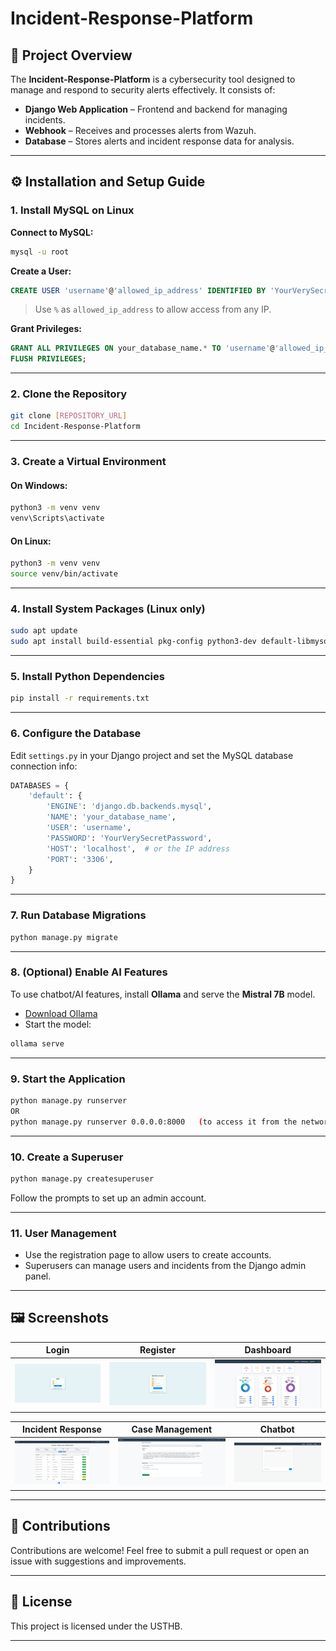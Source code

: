 
# Incident-Response-Platform

## 🚨 Project Overview

The **Incident-Response-Platform** is a cybersecurity tool designed to manage and respond to security alerts effectively. It consists of:

- **Django Web Application** – Frontend and backend for managing incidents.
- **Webhook** – Receives and processes alerts from Wazuh.
- **Database** – Stores alerts and incident response data for analysis.

---

## ⚙️ Installation and Setup Guide

### 1. Install MySQL on Linux

**Connect to MySQL:**
```bash
mysql -u root
```

**Create a User:**
```sql
CREATE USER 'username'@'allowed_ip_address' IDENTIFIED BY 'YourVerySecretPassword';
```

> Use `%` as `allowed_ip_address` to allow access from any IP.

**Grant Privileges:**
```sql
GRANT ALL PRIVILEGES ON your_database_name.* TO 'username'@'allowed_ip_address';
FLUSH PRIVILEGES;
```

---

### 2. Clone the Repository

```bash
git clone [REPOSITORY_URL]
cd Incident-Response-Platform
```

---

### 3. Create a Virtual Environment

#### On Windows:
```bash
python3 -m venv venv
venv\Scripts\activate
```

#### On Linux:
```bash
python3 -m venv venv
source venv/bin/activate
```

---

### 4. Install System Packages (Linux only)

```bash
sudo apt update
sudo apt install build-essential pkg-config python3-dev default-libmysqlclient-dev
```

---

### 5. Install Python Dependencies

```bash
pip install -r requirements.txt
```

---

### 6. Configure the Database

Edit `settings.py` in your Django project and set the MySQL database connection info:

```python
DATABASES = {
    'default': {
        'ENGINE': 'django.db.backends.mysql',
        'NAME': 'your_database_name',
        'USER': 'username',
        'PASSWORD': 'YourVerySecretPassword',
        'HOST': 'localhost',  # or the IP address
        'PORT': '3306',
    }
}
```

---

### 7. Run Database Migrations

```bash
python manage.py migrate
```

---

### 8. (Optional) Enable AI Features

To use chatbot/AI features, install **Ollama** and serve the **Mistral 7B** model.

- [Download Ollama](https://ollama.ai)
- Start the model:

```bash
ollama serve
```

---

### 9. Start the Application

```bash
python manage.py runserver
OR
python manage.py runserver 0.0.0.0:8000   (to access it from the network) 
```

---

### 10. Create a Superuser

```bash
python manage.py createsuperuser
```

Follow the prompts to set up an admin account.

---

### 11. User Management

- Use the registration page to allow users to create accounts.
- Superusers can manage users and incidents from the Django admin panel.

---

## 🖼️ Screenshots

| Login | Register | Dashboard |
|-------|----------|-----------|
| ![Login](images/cap1_login.png) | ![Register](images/cap2_register.png) | ![Dashboard](images/cap3_Dashboard.png) |

| Incident Response | Case Management | Chatbot |
|-------------------|------------------|---------|
| ![Incident Response](images/cap4_incident_Response.png) | ![Case](images/cap5_case.png) | ![Chatbot](images/cap6_chatbot.png) |

---

## 🤝 Contributions

Contributions are welcome! Feel free to submit a pull request or open an issue with suggestions and improvements.

---

## 📄 License

This project is licensed under the USTHB.

---
